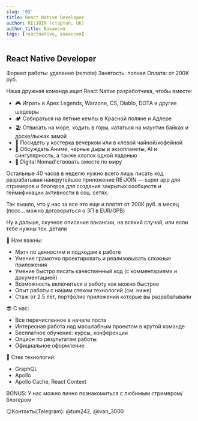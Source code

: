 ```yaml
---
slug: '02'
title: React Native Developer
author: RE:JOIN (стартап, UK)
author_title: Вакансия
tags: [reactnative, вакансия]
---
```


## React Native Developer

Формат работы: удаленно (remote)
Занятость: полная
Оплата: от 200К руб.

Наша дружная команда ищет React Native разработчика, чтобы вместе:

- 🎮 Играть в Apex Legends, Warzone, CS, Diablo, DOTA и другие шедевры 
- 🏕 Собираться на летние кемпы в Красной поляне и Адлере
- 🏖 Отвисать на море, ходить в горы, кататься на маунтин байках и доске/лыжах зимой
- 🌋 Посидеть у костерка вечерком или в клевой чайной/кофейной
- 🌌 Обсуждать Аниме, черные дыры и экзопланеты, AI и сингулярность, а также хлопок одной ладонью
- 🛫 Digital Nomad'ствовать вместе по миру

Остальные 40 часов в неделю нужно всего лишь писать код разрабатывая наикрутейшее приложение RE:JOIN — super app для стримеров и блогеров для создания закрытых сообществ и геймификации активности в соц. сетях.

Так вышло, что у нас за все это еще и платят от 200К руб. в месяц (пссс... можно договориться о ЗП в EUR/GPB)

Ну а дальше, скучное описание вакансии, на всякий случай, или если тебе нужны тех. детали

💠 Нам важны:
- Мэтч по ценностям и подходам к работе
- Умение грамотно проектировать и реализовывать сложные приложения
- Умение быстро писать качественный код (с комментариями и документацией)
- Возможность включиться в работу как можно быстрее
- Опыт работы с нашим стеком технологий (см. ниже)
- Стаж от 2.5 лет, портфолио приложений которые вы разрабатывали

😎 С нас:
- Все перечисленное в начале поста
- Интересная работа над масштабным проектом в крутой команде
- Бесплатное обучение: курсы, конференции
- Опцион по результатам работы
- Официальное оформление

🧬 Стек технологий:
- GraphQL
- Apollo
- Apollo Сache, React Сontext

BONUS: У нас можно лично познакомиться с любимым стримером/блогером 

😏Контакты(Telegram): @tum242, @ivan_3000